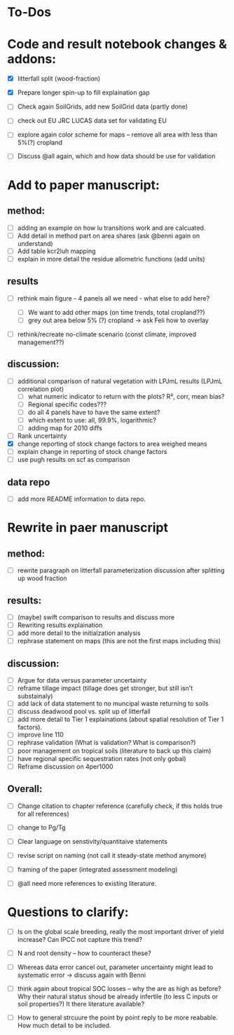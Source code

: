 # To-Dos 

# Code and result notebook changes & addons:

- [x] litterfall split (wood-fraction)
- [x] Prepare longer spin-up to fill explaination gap
- [ ] Check again SoilGrids, add new SoilGrid data (partly done)
- [ ] check out EU JRC LUCAS data set for validating EU
- [ ] explore again color scheme for maps – remove all area with less than 5%(?) cropland
- [ ] Discuss @all again, which and how data should be use for validation



# Add to paper manuscript:

## method:
- [ ] adding an example on how lu transitions work and are calcuated.
- [ ] Add detail in method part on area shares (ask @benni again on understand)
- [ ] Add table kcr2luh mapping
- [ ] explain in more detail the residue allometric functions (add units)

## results
- [ ] rethink main figure - 4 panels all we need - what else to add here?
  - [ ] We want to add other maps (on time trends, total cropland??)
  - [ ] grey out area below 5% (?) cropland -> ask Feli how to overlay
- [ ] rethink/recreate no-climate scenario (const climate, improved management??) 


## discussion:
- [ ] additional comparison of natural vegetation with LPJmL results (LPJmL correlation plot)
  - [ ] what numeric indicator to return with the plots? R², corr, mean bias?
  - [ ] Regional specific codes???
  - [ ] do all 4 panels have to have the same extent?
  - [ ] which extent to use: all, 99.9%, logarithmic?
  - [ ] adding map for 2010 diffs

- [ ] Rank uncertainty 
- [x] change reporting of stock change factors to area weighed means
- [ ] explain change in reporting of stock change factors
- [ ] use pugh results on scf as comparison

## data repo
- [ ] add more README information to data repo.

# Rewrite in paer manuscript

## method:
- [ ] rewrite paragraph on litterfall parameterization discussion after splitting up wood fraction

## results:
- [ ] (maybe) swift comparison to results and discuss more
- [ ] Rewriting results explaination
- [ ] add more detail to the initialzation analysis
- [ ] rephrase statement on maps (this are not the first maps including this)

## discussion:

- [ ] Argue for data versus parameter uncertainty 
- [ ] reframe tillage impact (tillage does get stronger, but still isn’t substainaly) 
- [ ] add lack of data statement to no muncipal waste returning to soils
- [ ] discuss deadwood pool vs. split up of litterfall
- [ ] add more detail to Tier 1 explainations (about spatial resolution of Tier 1 factors).
- [ ] improve line 110
- [ ] rephrase validation (What is validation? What is comparison?)
- [ ] poor management on tropical soils (literature to back up this claim)
- [ ] have regional specific sequestration rates (not only gobal)
- [ ] Reframe discussion on 4per1000

## Overall:

- [ ] Change citation to chapter reference (carefully check, if this holds true for all references)
- [ ] change to Pg/Tg
- [ ] Clear language on senstivity/quantitaive statements
- [ ] revise script on naming (not call it steady-state method anymore)
- [ ] framing of the paper (integrated assessment modeling)
- [ ] @all need more references to existing literature.


# Questions to clarify:
- [ ] Is on the global scale breeding, really the most important driver of yield increase? Can IPCC not capture this trend?
- [ ] N and root density – how to counteract these?
- [ ] Whereas data error cancel out, parameter uncertainty might lead to systematic error → discuss again with Benni
- [ ] think again about tropical SOC losses – why the are as high as before? Why their natural status shoud be already infertile (to less C inputs or soil properties?) It there literature available?
- [ ] How to general strcuure the point by point reply to be more reabable. How much detail to be included.

















